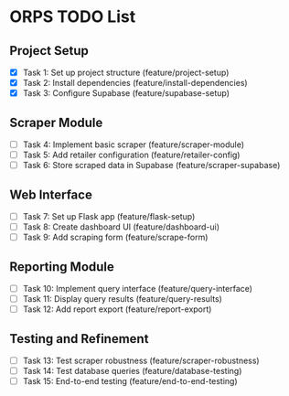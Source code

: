 # ORPS TODO List

## Project Setup
- [x] Task 1: Set up project structure (feature/project-setup)
- [x] Task 2: Install dependencies (feature/install-dependencies)
- [x] Task 3: Configure Supabase (feature/supabase-setup)

## Scraper Module
- [ ] Task 4: Implement basic scraper (feature/scraper-module)
- [ ] Task 5: Add retailer configuration (feature/retailer-config)
- [ ] Task 6: Store scraped data in Supabase (feature/scraper-supabase)

## Web Interface
- [ ] Task 7: Set up Flask app (feature/flask-setup)
- [ ] Task 8: Create dashboard UI (feature/dashboard-ui)
- [ ] Task 9: Add scraping form (feature/scrape-form)

## Reporting Module
- [ ] Task 10: Implement query interface (feature/query-interface)
- [ ] Task 11: Display query results (feature/query-results)
- [ ] Task 12: Add report export (feature/report-export)

## Testing and Refinement
- [ ] Task 13: Test scraper robustness (feature/scraper-robustness)
- [ ] Task 14: Test database queries (feature/database-testing)
- [ ] Task 15: End-to-end testing (feature/end-to-end-testing)